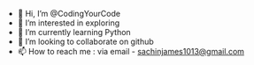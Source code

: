- 👋 Hi, I’m @CodingYourCode
- 👀 I’m interested in exploring
- 🌱 I’m currently learning Python
- 🤝 I’m looking to collaborate on github
- 📫 How to reach me :
 via email - sachinjames1013@gmail.com

<!---
CodingYourCode/CodingYourCode is a ✨ special ✨ repository because its `README.md` (this file) appears on your GitHub profile.
You can click the Preview link to take a look at your changes.
--->
